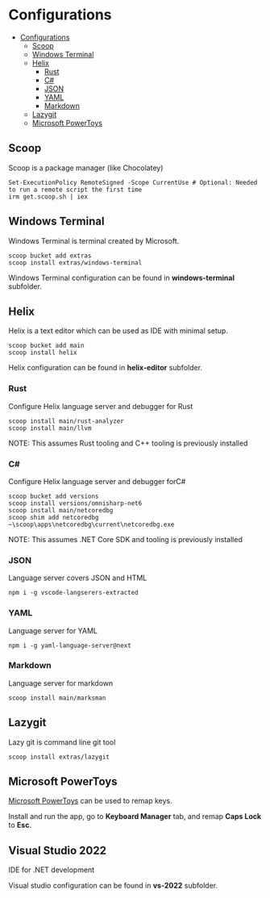 # Configurations

<!--toc:start-->
- [Configurations](#configurations)
  - [Scoop](#scoop)
  - [Windows Terminal](#windows-terminal)
  - [Helix](#helix)
    - [Rust](#rust)
    - [C#](#c)
    - [JSON](#json)
    - [YAML](#yaml)
    - [Markdown](#markdown)
  - [Lazygit](#lazygit)
  - [Microsoft PowerToys](#microsoft-powertoys)
<!--toc:end-->

## Scoop

Scoop is a package manager (like Chocolatey)

    Set-ExecutionPolicy RemoteSigned -Scope CurrentUse # Optional: Needed to run a remote script the first time
    irm get.scoop.sh | iex

## Windows Terminal

Windows Terminal is terminal created by Microsoft.

    scoop bucket add extras
    scoop install extras/windows-terminal

Windows Terminal configuration can be found in **windows-terminal** subfolder.

## Helix

Helix is a text editor which can be used as IDE with minimal setup.
    
    scoop bucket add main
    scoop install helix

Helix configuration can be found in **helix-editor** subfolder.

### Rust

Configure Helix language server and debugger for Rust

    scoop install main/rust-analyzer
    scoop install main/llvm

NOTE: This assumes Rust tooling and C++ tooling is previously installed

### C#

Configure Helix language server and debugger forC#

    scoop bucket add versions
    scoop install versions/omnisharp-net6
    scoop install main/netcoredbg
    scoop shim add netcoredbg ~\scoop\apps\netcoredbg\current\netcoredbg.exe

NOTE: This assumes .NET Core SDK and tooling is previously installed

### JSON

Language server covers JSON and HTML

    npm i -g vscode-langserers-extracted

### YAML

Language server for YAML

    npm i -g yaml-language-server@next

### Markdown

Language server for markdown

    scoop install main/marksman

## Lazygit

Lazy git is command line git tool

    scoop install extras/lazygit

## Microsoft PowerToys

[Microsoft PowerToys](https://apps.microsoft.com/store/detail/microsoft-powertoys/XP89DCGQ3K6VLD) can be used to remap keys.

Install and run the app, go to **Keyboard Manager** tab, and remap **Caps Lock** to **Esc**.

## Visual Studio 2022

IDE for .NET development

Visual studio configuration can be found in **vs-2022** subfolder.